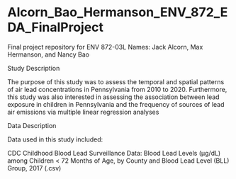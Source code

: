 # Alcorn_Bao_Hermanson_ENV_872_EDA_FinalProject
Final project repository for ENV 872-03L 
Names: Jack Alcorn, Max Hermanson, and Nancy Bao

Study Description

The purpose of this study was to assess the temporal and spatial patterns of air lead concentrations in Pennsylvania from 2010 to 2020.
Furthermore, this study was also interested in assessing the association between lead exposure in children in Pennsylvania and the frequency of sources of lead air emissions via multiple linear regression analyses

Data Description 

Data used in this study included: 

CDC Childhood Blood Lead Surveillance Data: Blood Lead Levels (µg/dL) among Children < 72 Months of Age, by County and Blood Lead Level (BLL) Group, 2017 (.csv)

